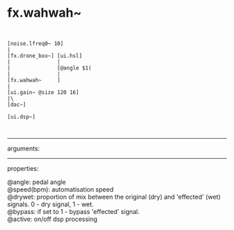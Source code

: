 # fx.wahwah~

```


[noise.lfreq0~ 10]
|
[fx.drone_box~] [ui.hsl]
|               |
|               [@angle $1(
|               |
[fx.wahwah~     ]
|
[ui.gain~ @size 120 16]
|\
[dac~]

[ui.dsp~]

            
```
---
arguments:


---
properties:

@angle: pedal
            angle<br>
@speed(bpm): automatisation speed<br>
@drywet: proportion
            of mix between the original (dry) and &#39;effected&#39; (wet) signals. 0 - dry signal, 1 -
            wet.<br>
@bypass: if set to 1 - bypass
            &#39;effected&#39; signal.<br>
@active: on/off dsp
            processing<br>

